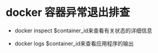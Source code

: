 # docker 容器异常退出排查

*   docker inspect \$container\_id来查看有关状态的详细信息

*   docker logs \$container\_id来查看应用程序的输出
